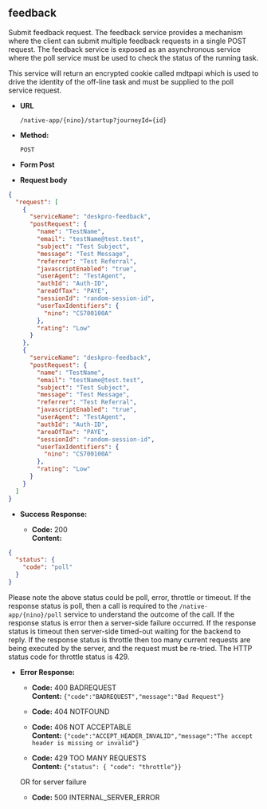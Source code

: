 feedback
----
  Submit feedback request. The feedback service provides a mechanism where the client can submit multiple feedback requests in a single POST request. The feedback
   service is exposed as an asynchronous service where the poll service must be used to check the status of the running task.

  This service will return an encrypted cookie called mdtpapi which is used to drive the identity of the off-line task and must be supplied to the poll service request.

  
* **URL**

  `/native-app/{nino}/startup?journeyId={id}`

* **Method:**
  
  `POST`
  
*  **Form Post**

*  **Request body**

```json
{
  "request": [
    {
      "serviceName": "deskpro-feedback",
      "postRequest": {
        "name": "TestName",
        "email": "testName@test.test",
        "subject": "Test Subject",
        "message": "Test Message",
        "referrer": "Test Referral",
        "javascriptEnabled": "true",
        "userAgent": "TestAgent",
        "authId": "Auth-ID",
        "areaOfTax": "PAYE",
        "sessionId": "random-session-id",
        "userTaxIdentifiers": {
          "nino": "CS700100A"
        },
        "rating": "Low"
      }
    },
    {
      "serviceName": "deskpro-feedback",
      "postRequest": {
        "name": "TestName",
        "email": "testName@test.test",
        "subject": "Test Subject",
        "message": "Test Message",
        "referrer": "Test Referral",
        "javascriptEnabled": "true",
        "userAgent": "TestAgent",
        "authId": "Auth-ID",
        "areaOfTax": "PAYE",
        "sessionId": "random-session-id",
        "userTaxIdentifiers": {
          "nino": "CS700100A"
        },
        "rating": "Low"
      }
    }
  ]
}
```

* **Success Response:**

  * **Code:** 200 <br />
    **Content:** 

```json
{
  "status": {
    "code": "poll"
  }
}
```

Please note the above status could be poll, error, throttle or timeout.
If the response status is poll, then a call is required to the `/native-app/{nino}/poll` service to understand the outcome of the call.
If the response status is error then a server-side failure occurred.
If the response status is timeout then server-side timed-out waiting for the backend to reply. 
If the response status is throttle then too many current requests are being executed by the server, and the request must be re-tried. The HTTP status code for throttle status is 429.

* **Error Response:**

  * **Code:** 400 BADREQUEST <br />
    **Content:** `{"code":"BADREQUEST","message":"Bad Request"}`

  * **Code:** 404 NOTFOUND <br/>

  * **Code:** 406 NOT ACCEPTABLE <br />
    **Content:** `{"code":"ACCEPT_HEADER_INVALID","message":"The accept header is missing or invalid"}`

  * **Code:** 429 TOO MANY REQUESTS <br />
    **Content:** `{"status": { "code": "throttle"}}`

  OR for server failure

  * **Code:** 500 INTERNAL_SERVER_ERROR <br/>



